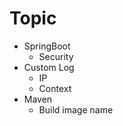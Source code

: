 

# Topic

- SpringBoot
    - Security
- Custom Log
    - IP
    - Context
- Maven
    - Build image name

